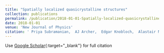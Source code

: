 ```yaml
---
title: "Spatially localized quasicrystalline structures"
collection: publications
permalink: /publication/2018-01-01-Spatially-localized-quasicrystalline-structures
date: 2018-01-01
venue: 'New Journal of Physics'
citation: ' Priya Subramanian,  AJ Archer,  Edgar Knobloch,  Alastair M Rucklidge (2018) &quot;Spatially localized quasicrystalline structures.&quot; <i>New Journal of Physics</i>. 20, 122002.'
---
```

Use [Google Scholar](https://scholar.google.com/scholar?q=Spatially+localized+quasicrystalline+structures){:target="_blank"} for full citation
